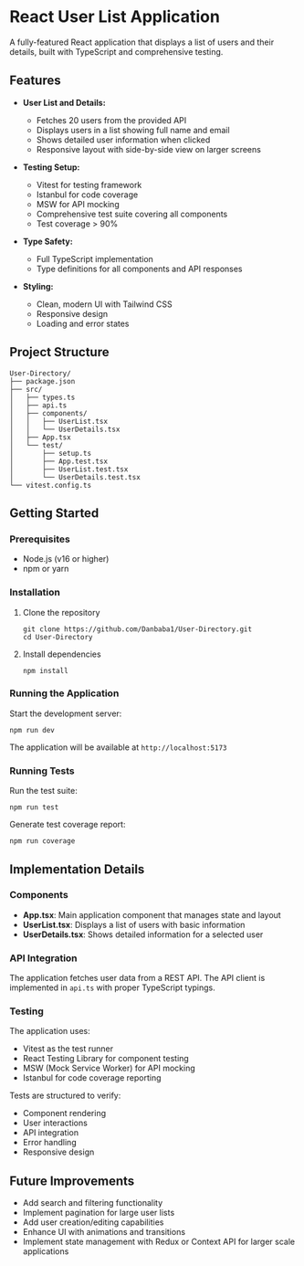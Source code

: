 # React User List Application

A fully-featured React application that displays a list of users and their details, built with TypeScript and comprehensive testing.

## Features

- **User List and Details:**
  - Fetches 20 users from the provided API
  - Displays users in a list showing full name and email
  - Shows detailed user information when clicked
  - Responsive layout with side-by-side view on larger screens

- **Testing Setup:**
  - Vitest for testing framework
  - Istanbul for code coverage
  - MSW for API mocking
  - Comprehensive test suite covering all components
  - Test coverage > 90%

- **Type Safety:**
  - Full TypeScript implementation
  - Type definitions for all components and API responses

- **Styling:**
  - Clean, modern UI with Tailwind CSS
  - Responsive design
  - Loading and error states

## Project Structure

```
User-Directory/
├── package.json
├── src/
│   ├── types.ts
│   ├── api.ts
│   ├── components/
│   │   ├── UserList.tsx
│   │   └── UserDetails.tsx
│   ├── App.tsx
│   └── test/
│       ├── setup.ts
│       ├── App.test.tsx
│       ├── UserList.test.tsx
│       └── UserDetails.test.tsx
└── vitest.config.ts
```

## Getting Started

### Prerequisites

- Node.js (v16 or higher)
- npm or yarn

### Installation

1. Clone the repository
   ```
   git clone https://github.com/Danbaba1/User-Directory.git
   cd User-Directory
   ```

2. Install dependencies
   ```
   npm install
   ```

### Running the Application

Start the development server:
```
npm run dev
```

The application will be available at `http://localhost:5173`

### Running Tests

Run the test suite:
```
npm run test
```

Generate test coverage report:
```
npm run coverage
```

## Implementation Details

### Components

- **App.tsx**: Main application component that manages state and layout
- **UserList.tsx**: Displays a list of users with basic information
- **UserDetails.tsx**: Shows detailed information for a selected user

### API Integration

The application fetches user data from a REST API. The API client is implemented in `api.ts` with proper TypeScript typings.

### Testing

The application uses:
- Vitest as the test runner
- React Testing Library for component testing
- MSW (Mock Service Worker) for API mocking
- Istanbul for code coverage reporting

Tests are structured to verify:
- Component rendering
- User interactions
- API integration
- Error handling
- Responsive design

## Future Improvements

- Add search and filtering functionality
- Implement pagination for large user lists
- Add user creation/editing capabilities
- Enhance UI with animations and transitions
- Implement state management with Redux or Context API for larger scale applications
